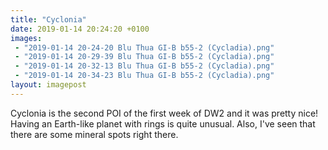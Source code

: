 ```yaml
---
title: "Cyclonia"
date: 2019-01-14 20:24:20 +0100
images: 
 - "2019-01-14 20-24-20 Blu Thua GI-B b55-2 (Cycladia).png"
 - "2019-01-14 20-29-39 Blu Thua GI-B b55-2 (Cycladia).png"
 - "2019-01-14 20-32-13 Blu Thua GI-B b55-2 (Cycladia).png"
 - "2019-01-14 20-34-23 Blu Thua GI-B b55-2 (Cycladia).png"
layout: imagepost
---
```


Cyclonia is the second POI of the first week of DW2 and it was pretty nice! Having an Earth-like planet with rings is quite unusual. Also, I've seen that there are some mineral spots right there.